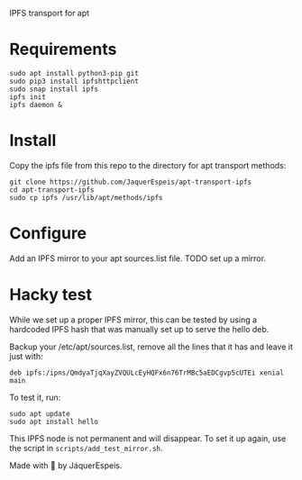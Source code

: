IPFS transport for apt

# Requirements

    sudo apt install python3-pip git
    sudo pip3 install ipfshttpclient
    sudo snap install ipfs
    ipfs init
    ipfs daemon &

# Install

Copy the ipfs file from this repo to the directory for apt transport methods:

    git clone https://github.com/JaquerEspeis/apt-transport-ipfs
    cd apt-transport-ipfs
    sudo cp ipfs /usr/lib/apt/methods/ipfs

# Configure

Add an IPFS mirror to your apt sources.list file. TODO set up a mirror.

# Hacky test

While we set up a proper IPFS mirror, this can be tested by using a hardcoded
IPFS hash that was manually set up to serve the hello deb.

Backup your /etc/apt/sources.list, remove all the lines that it has and leave it
just with:

    deb ipfs:/ipns/QmdyaTjqXayZVQULcEyHQFx6n76TrMBc5aEDCgvp5cUTEi xenial main

To test it, run:

    sudo apt update
    sudo apt install hello

This IPFS node is not permanent and will disappear. To set it up again, use the
script in `scripts/add_test_mirror.sh`.

Made with :rainbow: by JáquerEspeis.
